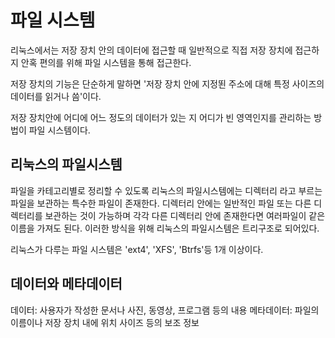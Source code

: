 # 파일 시스템

리눅스에서는 저장 장치 안의 데이터에 접근할 때 일반적으로 직접 저장 장치에 접근하지 안혹 편의를 위해 파일 시스템을 통해 접근한다.

저장 장치의 기능은 단순하게 말하면 '저장 장치 안에 지정뙨 주소에 대해 특정 사이즈의 데이터를 읽거나 씀'이다. 

저장 장치안에 어디에 어느 정도의 데이터가 있는 지 어디가 빈 영역인지를 관리하는 방법이 파일 시스템이다.

## 리눅스의 파일시스템

파일을 카테고리별로 정리할 수 있도록 리눅스의 파일시스템에는 디렉터리 라고 부르는 파일을 보관하는 특수한 파일이 존재한다.
디렉터리 안에는 일반적인 파일 또는 다른 디렉터리를 보관하는 것이 가능하며 각각 다른 디렉터리 안에 존재한다면 여러파일이 같은 이름을 가져도 된다. 이러한 방식을 위해 리눅스의 파일시스템은 트리구조로 되어있다.

리눅스가 다루는 파일 시스템은 'ext4', 'XFS', 'Btrfs'등 1개 이상이다.

## 데이터와 메타데이터

데이터: 사용자가 작성한 문서나 사진, 동영상, 프로그램 등의 내용
메타데이터: 파일의 이름이나 저장 장치 내에 위치 사이즈 등의 보조 정보
